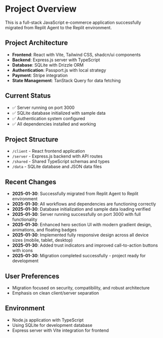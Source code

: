 # Project Overview

This is a full-stack JavaScript e-commerce application successfully migrated from Replit Agent to the Replit environment.

## Project Architecture
- **Frontend**: React with Vite, Tailwind CSS, shadcn/ui components
- **Backend**: Express.js server with TypeScript
- **Database**: SQLite with Drizzle ORM
- **Authentication**: Passport.js with local strategy
- **Payment**: Stripe integration
- **State Management**: TanStack Query for data fetching

## Current Status
- ✅ Server running on port 3000
- ✅ SQLite database initialized with sample data
- ✅ Authentication system configured
- ✅ All dependencies installed and working

## Project Structure
- `/client` - React frontend application
- `/server` - Express.js backend with API routes
- `/shared` - Shared TypeScript schemas and types
- `/data` - SQLite database and JSON data files

## Recent Changes
- **2025-01-30**: Successfully migrated from Replit Agent to Replit environment
- **2025-01-30**: All workflows and dependencies are functioning correctly
- **2025-01-30**: Database initialization and sample data loading verified
- **2025-01-30**: Server running successfully on port 3000 with full functionality
- **2025-01-30**: Enhanced hero section UI with modern gradient design, animations, and floating badges
- **2025-01-30**: Implemented fully responsive design across all device sizes (mobile, tablet, desktop)
- **2025-01-30**: Added trust indicators and improved call-to-action buttons with icons
- **2025-01-30**: Migration completed successfully - project ready for development

## User Preferences
- Migration focused on security, compatibility, and robust architecture
- Emphasis on clean client/server separation

## Environment
- Node.js application with TypeScript
- Using SQLite for development database
- Express server with Vite integration for frontend